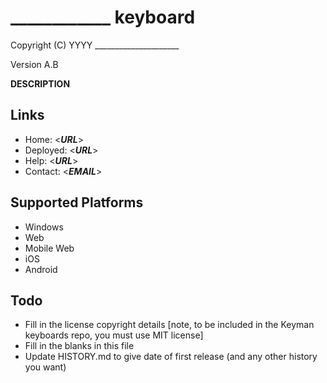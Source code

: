 ____________ keyboard
=====================

Copyright (C) YYYY _____________________

Version A.B

__DESCRIPTION__

Links
-----

 * Home:     <___URL___>
 * Deployed: <___URL___>
 * Help:     <___URL___>
 * Contact:  <___EMAIL___>

Supported Platforms
-------------------
 * Windows
 * Web
 * Mobile Web
 * iOS
 * Android

Todo
----

 * Fill in the license copyright details [note, to be included in the Keyman keyboards repo, you must use MIT license]
 * Fill in the blanks in this file
 * Update HISTORY.md to give date of first release (and any other history you want)
 